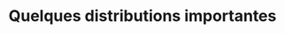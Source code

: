 ---
title       : Quelques distributions importantes
description : Nous allons dans ce chapitre étudier diverses distributions de probabilités discrètes.
attachments :
  slides_link : https://s3.amazonaws.com/assets.datacamp.com/course/teach/slides_example.pdf

---
